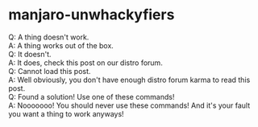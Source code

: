 # manjaro-unwhackyfiers

Q: A thing doesn't work.\
A: A thing works out of the box.\
Q: It doesn't.\
A: It does, check this post on our distro forum.\
Q: Cannot load this post.\
A: Well obviously, you don't have enough distro forum karma to read this post.\
Q: Found a solution! Use one of these commands!\
A: Nooooooo! You should never use these commands! And it's your fault you want a thing to work anyways!
